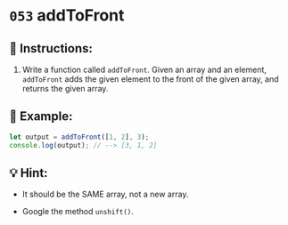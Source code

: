 # `053` addToFront

## 📝 Instructions:

1. Write a function called `addToFront`. Given an array and an element, `addToFront` adds the given element to the front of the given array, and returns the given array.

## 📎 Example:

```Javascript
let output = addToFront([1, 2], 3);
console.log(output); // --> [3, 1, 2]
```

## 💡 Hint:

+ It should be the SAME array, not a new array.

+ Google the method `unshift()`.
